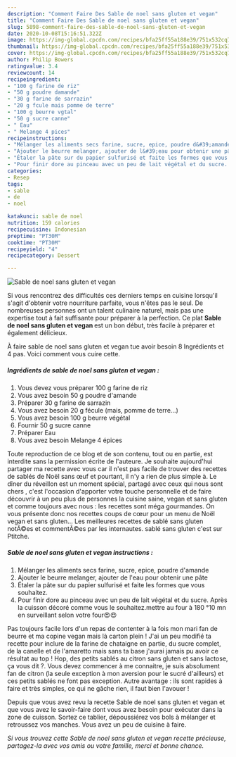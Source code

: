 ```yaml
---
description: "Comment Faire Des Sable de noel sans gluten et vegan"
title: "Comment Faire Des Sable de noel sans gluten et vegan"
slug: 5898-comment-faire-des-sable-de-noel-sans-gluten-et-vegan
date: 2020-10-08T15:16:51.322Z
image: https://img-global.cpcdn.com/recipes/bfa25ff55a188e39/751x532cq70/sable-de-noel-sans-gluten-et-vegan-photo-principale-de-la-recette.jpg
thumbnail: https://img-global.cpcdn.com/recipes/bfa25ff55a188e39/751x532cq70/sable-de-noel-sans-gluten-et-vegan-photo-principale-de-la-recette.jpg
cover: https://img-global.cpcdn.com/recipes/bfa25ff55a188e39/751x532cq70/sable-de-noel-sans-gluten-et-vegan-photo-principale-de-la-recette.jpg
author: Philip Bowers
ratingvalue: 3.4
reviewcount: 14
recipeingredient:
- "100 g farine de riz"
- "50 g poudre damande"
- "30 g farine de sarrazin"
- "20 g fcule mais pomme de terre"
- "100 g beurre vgtal"
- "50 g sucre canne"
- " Eau"
- " Melange 4 pices"
recipeinstructions:
- "Mélanger les aliments secs farine, sucre, epice, poudre d&#39;amande"
- "Ajouter le beurre melanger, ajouter de l&#39;eau pour obtenir une pâte"
- "Étaler la pâte sur du papier sulfurisé et faite les formes que vous souhaitez."
- "Pour finir dore au pinceau avec un peu de lait végétal et du sucre. Après la cuisson décoré comme vous le souhaitez.mettre au four à 180 °10 mn en surveillant selon votre four😍😍"
categories:
- Resep
tags:
- sable
- de
- noel

katakunci: sable de noel 
nutrition: 159 calories
recipecuisine: Indonesian
preptime: "PT30M"
cooktime: "PT30M"
recipeyield: "4"
recipecategory: Dessert

---
```



![Sable de noel sans gluten et vegan](https://img-global.cpcdn.com/recipes/bfa25ff55a188e39/751x532cq70/sable-de-noel-sans-gluten-et-vegan-photo-principale-de-la-recette.jpg)

Si vous rencontrez des difficultés ces derniers temps en cuisine lorsqu'il s'agit d'obtenir votre nourriture parfaite, vous n'êtes pas le seul. De nombreuses personnes ont un talent culinaire naturel, mais pas une expertise tout à fait suffisante pour préparer à la perfection. Ce plat <strong> Sable de noel sans gluten et vegan </strong> est un bon début, très facile à préparer et également délicieux.

<!--inarticleads1-->

À faire sable de noel sans gluten et vegan tue avoir besoin 8 Ingrédients et 4 pas. Voici comment vous cuire cette.

##### Ingrédients de sable de noel sans gluten et vegan :

1. Vous devez vous préparer 100 g farine de riz
1. Vous avez besoin 50 g poudre d&#39;amande
1. Préparer 30 g farine de sarrazin
1. Vous avez besoin 20 g fécule (mais, pomme de terre...)
1. Vous avez besoin 100 g beurre végétal
1. Fournir 50 g sucre canne
1. Préparer  Eau
1. Vous avez besoin  Melange 4 épices


Toute reproduction de ce blog et de son contenu, tout ou en partie, est interdite sans la permission écrite de l&#39;auteure. Je souhaite aujourd&#39;hui partager ma recette avec vous car il n&#39;est pas facile de trouver des recettes de sablés de Noël sans œuf et pourtant, il n&#39;y a rien de plus simple à. Le dîner du réveillon est un moment spécial, partagé avec ceux qui nous sont chers , c&#39;est l&#39;occasion d&#39;apporter votre touche personnelle et de faire découvrir à un peu plus de personnes la cuisine saine, vegan et sans gluten et comme toujours avec nous : les recettes sont méga gourmandes. On vous présente donc nos recettes coups de cœur pour un menu de Noël vegan et sans gluten… Les meilleures recettes de sablé sans gluten notÃ©es et commentÃ©es par les internautes. sablé sans gluten c&#39;est sur Ptitche. 

<!--inarticleads2-->

##### Sable de noel sans gluten et vegan instructions :

1. Mélanger les aliments secs farine, sucre, epice, poudre d&#39;amande
1. Ajouter le beurre melanger, ajouter de l&#39;eau pour obtenir une pâte
1. Étaler la pâte sur du papier sulfurisé et faite les formes que vous souhaitez.
1. Pour finir dore au pinceau avec un peu de lait végétal et du sucre. Après la cuisson décoré comme vous le souhaitez.mettre au four à 180 °10 mn en surveillant selon votre four😍😍


Pas toujours facile lors d&#39;un repas de contenter à la fois mon mari fan de beurre et ma copine vegan mais là carton plein ! J&#39;ai un peu modifié ta recette pour inclure de la farine de chataigne en partie, du sucre complet, de la canelle et de l&#39;amaretto mais sans ta base j&#39;aurai jamais pu avoir ce résultat au top ! Hop, des petits sablés au citron sans gluten et sans lactose, ça vous dit ?. Vous devez commencer à me connaitre, je suis absolument fan de citron (la seule exception à mon aversion pour le sucré d&#39;ailleurs) et ces petits sablés ne font pas exception. Autre avantage : ils sont rapides à faire et très simples, ce qui ne gâche rien, il faut bien l&#39;avouer ! 

<!--inarticleads1-->

<p>
Depuis que vous avez revu la recette Sable de noel sans gluten et vegan et que vous avez le savoir-faire dont vous avez besoin pour exécuter dans la zone de cuisson. Sortez ce tablier, dépoussiérez vos bols à mélanger et retroussez vos manches. Vous avez un peu de cuisine à faire.
</p>

<p>
<i>Si vous trouvez cette Sable de noel sans gluten et vegan recette précieuse, partagez-la avec vos amis ou votre famille, merci et bonne chance.</i>
</p>
